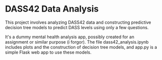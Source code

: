 # DASS42 Data Analysis

This project involves analyzing DASS42 data and constructing predictive decision tree models to predict DASS levels using only a few questions. 

It's a dummy mental health analysis app, possibly created for an assignment or similar purpose (i forgor). The file dass42_analysis.ipynb includes plots and the construction of decision tree models, and app.py is a simple Flask web app to use these models.
